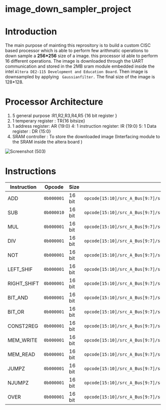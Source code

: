 # image_down_sampler_project

# Introduction
  
  The main purpose of mainting this reprository is to build a custom CISC based processor which is able to perform few arithmatic operations to 
  down sample a **256*256** size of a image. this processor id able to perform 16 different operations. The image is downloaded through the UART communication 
  and stored in the 2MB sram module embedded inside the intel ```Altera DE2-115 Development and Education Board```. Then image is downsampled by applying ``` Gaussianfilter.```
  The final size of the image is 128*128.
  
  # Processor Architecture
  
   1. 5 general purpose :R1,R2,R3,R4,R5 {16 bit register }
   2. 1 temperary register : TR{16 bitsize}
   3. 1 address register: AR {19:0}
   4: 1 instruction register: IR {19:0}
   5: 1 Data register : DR {15:0}
   6. SRAM controller : To store the downloaded image (Interfacing module to the SRAM inside the altera board )
  
![Screenshot (503)](https://user-images.githubusercontent.com/37435024/99287186-f0aff680-285f-11eb-9220-f559fed2df73.png)  

#  Instructions

|Instruction|Opcode|Size|ISA|Description|
|----|-----|-----|------|-------|
|ADD|```0b000001```|16 bit|```opcode[15:10]/src_A_Bus[9:7]/src_B_bus[6:4]/destination_C_bus[3:0]```|Rc<---RA+RB|
|SUB|```0b000010```|16 bit|```opcode[15:10]/src_A_Bus[9:7]/src_B_bus[6:4]/destination_C_bus[3:0]```|Rc<---RA-RB|
|MUL|```0b000001```|16 bit|```opcode[15:10]/src_A_Bus[9:7]/src_B_bus[6:4]/destination_C_bus[3:0]```|Rc<---RA+RB|
|DIV|```0b000001```|16 bit|```opcode[15:10]/src_A_Bus[9:7]/src_B_bus[6:4]/destination_C_bus[3:0]```|Rc<---RA+RB|
|NOT|```0b000001```|16 bit|```opcode[15:10]/src_A_Bus[9:7]/src_B_bus[6:4]/destination_C_bus[3:0]```|Rc<---RA+RB|
|LEFT_SHIF|```0b000001```|16 bit|```opcode[15:10]/src_A_Bus[9:7]/src_B_bus[6:4]/destination_C_bus[3:0]```|Rc<---RA+RB|
|RIGHT_SHIFT|```0b000001```|16 bit|```opcode[15:10]/src_A_Bus[9:7]/src_B_bus[6:4]/destination_C_bus[3:0]```|Rc<---RA+RB|
|BIT_AND|```0b000001```|16 bit|```opcode[15:10]/src_A_Bus[9:7]/src_B_bus[6:4]/destination_C_bus[3:0]```|Rc<---RA+RB|
|BIT_OR|```0b000001```|16 bit|```opcode[15:10]/src_A_Bus[9:7]/src_B_bus[6:4]/destination_C_bus[3:0]```|Rc<---RA+RB|
|CONST2REG|```0b000001```|16 bit|```opcode[15:10]/src_A_Bus[9:7]/src_B_bus[6:4]/destination_C_bus[3:0]```|Rc<---RA+RB|
|MEM_WRITE|```0b000001```|16 bit|```opcode[15:10]/src_A_Bus[9:7]/src_B_bus[6:4]/destination_C_bus[3:0]```|Rc<---RA+RB|
|MEM_READ|```0b000001```|16 bit|```opcode[15:10]/src_A_Bus[9:7]/src_B_bus[6:4]/destination_C_bus[3:0]```|Rc<---RA+RB|
|JUMPZ|```0b000001```|16 bit|```opcode[15:10]/src_A_Bus[9:7]/src_B_bus[6:4]/destination_C_bus[3:0]```|Rc<---RA+RB|
|NJUMPZ|```0b000001```|16 bit|```opcode[15:10]/src_A_Bus[9:7]/src_B_bus[6:4]/destination_C_bus[3:0]```|Rc<---RA+RB|
|OVER|```0b000001```|16 bit|```opcode[15:10]/src_A_Bus[9:7]/src_B_bus[6:4]/destination_C_bus[3:0]```|Rc<---RA+RB|
